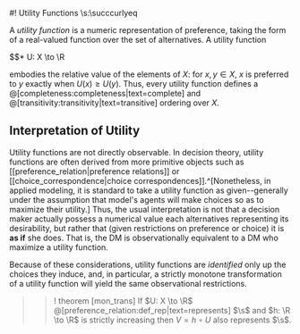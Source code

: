 #! Utility Functions
\s:\succcurlyeq

A *utility function* is a numeric representation of preference, taking the form of a real-valued function over the set of alternatives. A utility function

$$* U: X \to \R

embodies the relative value of the elements of $X$: for $x,y \in X$, $x$ is preferred to $y$ exactly when $U(x) \geq U(y)$. Thus, every utility function defines a @[completeness:completeness|text=complete] and @[transitivity:transitivity|text=transitive] ordering over $X$.

## Interpretation of Utility

Utility functions are not directly observable. In decision theory, utility functions are often derived from more primitive objects such as [[preference_relation|preference relations]] or [[choice_correspondence|choice correspondences]].^[Nonetheless, in applied modeling, it is standard to take a utility function as given--generally under the assumption that model's agents will make choices so as to maximize their utility.] Thus, the usual interpretation is not that a decision maker actually possess a numerical value each alternatives representing its desirability, but rather that (given restrictions on preference or choice) it is **as if** she does. That is, the DM is observationally equivalent to a DM who maximize a utility function.

Because of these considerations, utility functions are *identified* only up the choices they induce, and, in particular, a strictly monotone transformation of a utility function will yield the same observational restrictions. 

>>! theorem [mon_trans] If $U: X \to \R$ @[preference_relation:def_rep|text=represents] $\s$ and $h: \R \to \R$ is strictly increasing then $V = h \circ U$ also represents $\s$.

